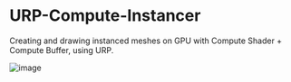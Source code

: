 # URP-Compute-Instancer
Creating and drawing instanced meshes on GPU with Compute Shader + Compute Buffer, using URP.

![image](https://user-images.githubusercontent.com/73420624/134418198-f4b06b5b-79ec-4803-bac1-d18e82dd0321.png)
